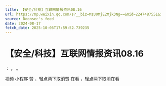 ```yaml
---
title: 【安全/科技】互联网情报资讯08.16
url: https://mp.weixin.qq.com/s?__biz=MzU0MjE2Mjk3Ng==&mid=2247487551&idx=1&sn=35a1c399275d007ccefdb1e34956cb9d
source: Doonsec's feed
date: 2024-08-17
fetch_date: 2025-10-06T17:59:52.739235
---
```


# 【安全/科技】互联网情报资讯08.16

：
，
。

视频
小程序
赞
，轻点两下取消赞
在看
，轻点两下取消在看